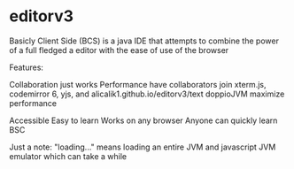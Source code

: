 # editorv3

Basicly Client Side (BCS) is a java IDE that attempts to combine the
power of a full fledged a editor with the ease of use of the browser

Features:

Collaboration just works                Performance
have collaborators join                 xterm.js, codemirror 6, yjs, and
alicalik1.github.io/editorv3/text       doppioJVM maximize performance

Accessible                              Easy to learn
Works on any browser                    Anyone can quickly learn BSC

Just a note: "loading..." means loading an entire JVM
and javascript JVM emulator which can take a while
